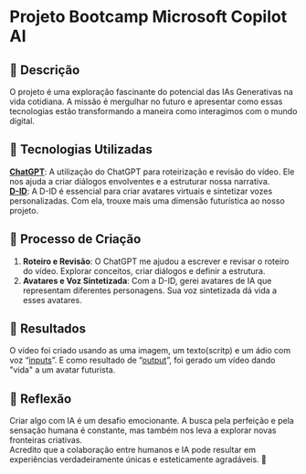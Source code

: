 # Projeto Bootcamp Microsoft Copilot AI

## 📒 Descrição
O projeto é uma exploração fascinante do potencial das IAs Generativas na vida cotidiana. 
A missão é mergulhar no futuro e apresentar como essas tecnologias estão transformando a maneira como interagimos com o mundo digital.

## 🤖 Tecnologias Utilizadas
**[ChatGPT](https://chat.openai.com)**: A utilização do ChatGPT para roteirização e revisão do vídeo. Ele nos ajuda a criar diálogos envolventes e a estruturar nossa narrativa.\
**[D-ID](https://www.d-id.com)**: A D-ID é essencial para criar avatares virtuais e sintetizar vozes personalizadas. Com ela, trouxe mais uma dimensão futurística ao nosso projeto.

## 🧐 Processo de Criação
1. **Roteiro e Revisão**: O ChatGPT me ajudou a escrever e revisar o roteiro do vídeo. Explorar conceitos, criar diálogos e definir a estrutura.
2. **Avatares e Voz Sintetizada**: Com a D-ID, gerei avatares de IA que representam diferentes personagens. Sua voz sintetizada dá vida a esses avatares.

## 🚀 Resultados
O vídeo foi criado usando as uma imagem, um texto(scritp) e um ádio com voz “[inputs](/inputs/)”. E como resultado de “[output](/output/)”, foi gerado um vídeo dando "vida" a um avatar futurista.

## 💭 Reflexão
Criar algo com IA é um desafio emocionante. A busca pela perfeição e pela sensação humana é constante, mas também nos leva a explorar novas fronteiras criativas.\
Acredito que a colaboração entre humanos e IA pode resultar em experiências verdadeiramente únicas e esteticamente agradáveis. 🌟
